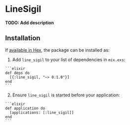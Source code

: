 # LineSigil

**TODO: Add description**

## Installation

If [available in Hex](https://hex.pm/docs/publish), the package can be installed as:

  1. Add `line_sigil` to your list of dependencies in `mix.exs`:

    ```elixir
    def deps do
      [{:line_sigil, "~> 0.1.0"}]
    end
    ```

  2. Ensure `line_sigil` is started before your application:

    ```elixir
    def application do
      [applications: [:line_sigil]]
    end
    ```

